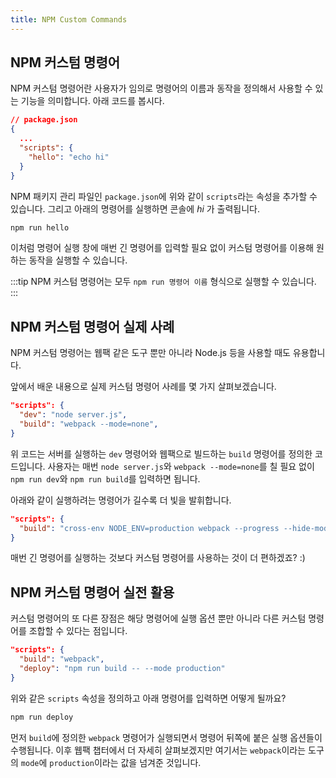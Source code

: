 ```yaml
---
title: NPM Custom Commands
---
```


## NPM 커스텀 명령어

NPM 커스텀 명령어란 사용자가 임의로 명령어의 이름과 동작을 정의해서 사용할 수 있는 기능을 의미합니다. 아래 코드를 봅시다.

```json
// package.json
{
  ...
  "scripts": {
    "hello": "echo hi"
  }
}
```

NPM 패키지 관리 파일인 `package.json`에 위와 같이 `scripts`라는 속성을 추가할 수 있습니다. 그리고 아래의 명령어를 실행하면 콘솔에 *hi* 가 출력됩니다.

```bash
npm run hello
```

이처럼 명령어 실행 창에 매번 긴 명령어를 입력할 필요 없이 커스텀 명령어를 이용해 원하는 동작을 실행할 수 있습니다.

:::tip
NPM 커스텀 명령어는 모두 `npm run 명령어 이름` 형식으로 실행할 수 있습니다.
:::

## NPM 커스텀 명령어 실제 사례

NPM 커스텀 명령어는 웹팩 같은 도구 뿐만 아니라 Node.js 등을 사용할 때도 유용합니다.

앞에서 배운 내용으로 실제 커스텀 명령어 사례를 몇 가지 살펴보겠습니다.

```json
"scripts": {
  "dev": "node server.js",
  "build": "webpack --mode=none",
}
```

위 코드는 서버를 실행하는 `dev` 명령어와 웹팩으로 빌드하는 `build` 명령어를 정의한 코드입니다. 사용자는 매번 `node server.js`와 `webpack --mode=none`를 칠 필요 없이 `npm run dev`와 `npm run build`를 입력하면 됩니다.

아래와 같이 실행하려는 명령어가 길수록 더 빛을 발휘합니다.

```json
"scripts": {
  "build": "cross-env NODE_ENV=production webpack --progress --hide-modules"
}
```

매번 긴 명령어를 실행하는 것보다 커스텀 명령어를 사용하는 것이 더 편하겠죠? :)

## NPM 커스텀 명령어 실전 활용

커스텀 명령어의 또 다른 장점은 해당 명령어에 실행 옵션 뿐만 아니라 다른 커스텀 명령어를 조합할 수 있다는 점입니다.

```json
"scripts": {
  "build": "webpack",
  "deploy": "npm run build -- --mode production"
}
```

위와 같은 `scripts` 속성을 정의하고 아래 명령어를 입력하면 어떻게 될까요?

```bash
npm run deploy
```

먼저 `build`에 정의한 `webpack` 명령어가 실행되면서 명령어 뒤쪽에 붙은 실행 옵션들이 수행됩니다. 이후 웹팩 챕터에서 더 자세히 살펴보겠지만 여기서는 `webpack`이라는 도구의 `mode`에 `production`이라는 값을 넘겨준 것입니다.